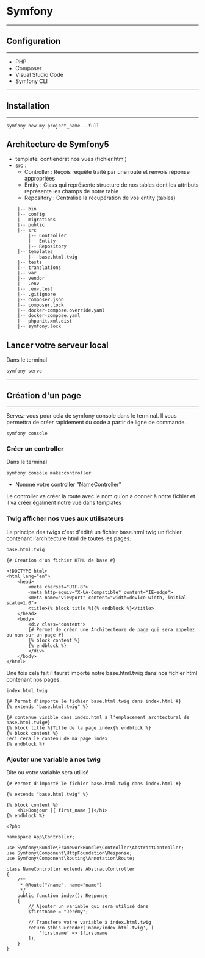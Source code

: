 # Symfony

---

## Configuration

---

- PHP
- Composer
- Visual Studio Code
- Symfony CLI

---

## Installation

---

```text
symfony new my-project_name --full
```

## Architecture de Symfony5

- template: contiendrat nos vues (fichier.html)
- src :
  - Controller : Reçois requête traité par une route et renvois réponse appropriées
  - Entity : Class qui représente structure de nos tables dont les attributs représente les champs de notre table
  - Repository : Centralise la récupération de vos entity (tables)

```text
    |-- bin
    |-- config
    |-- migrations
    |-- public
    |-- src
        |-- Controller
        |-- Entity
        |-- Repository
    |-- templates
        |-- base.html.twig
    |-- tests
    |-- translations
    |-- var
    |-- vendor
    |-- .env
    |-- .env.test
    |-- .gitignore
    |-- composer.json
    |-- composer.lock
    |-- docker-compose.override.yaml
    |-- docker-compose.yaml
    |-- phpunit.xml.dist
    |-- symfony.lock
```

## Lancer votre serveur local

Dans le terminal

```text
symfony serve
```

---

## Création d'un page

---

Servez-vous pour cela de symfony console dans le terminal. Il vous permettra de créer rapidement du code a partir de ligne de commande.

```texte
symfony console
```

### Créer un controller

Dans le terminal

```texte
symfony console make:controller
```

- Nommé votre controller "NameController"

Le controller va créer la route avec le nom qu'on a donner à notre fichier et il va créer égalment notre vue dans templates

### Twig afficher nos vues aux utilisateurs

Le principe des twigs c'est d'édité un fichier base.html.twig un fichier contenant l'architecture html de toutes les pages.

```code
base.html.twig

{# Creation d'un fichier HTML de base #}

<!DOCTYPE html>
<html lang="en">
    <head>
        <meta charset="UTF-8">
        <meta http-equiv="X-UA-Compatible" content="IE=edge">
        <meta name="viewport" content="width=device-width, initial-scale=1.0">
        <title>{% block title %}{% endblock %}</title>
    </head>
    <body>
        <div class="content">
        {# Permet de créer une Architecteure de page qui sera appelez ou non sur un page #}
        {% block content %}
        {% endblock %}
        </div>
    </body>
</html>
```

Une fois cela fait il faurat importé notre base.html.twig dans nos fichier html contenant nos pages.

```code
index.html.twig

{# Permet d'importé le fichier base.html.twig dans index.html #}
{% extends "base.html.twig" %}

{# contenue visible dans index.html à l'emplacement archtectural de base.html.twig#}
{% block title %}Title de la page index{% endblock %}
{% block content %}
Ceci cera le contenu de ma page index
{% endblock %}
```

### Ajouter une variable à nos twig

Dite ou votre variable sera utilisé

```code
{# Permet d'importé le fichier base.html.twig dans index.html #}

{% extends "base.html.twig" %}

{% block content %}
    <h1>Bonjour {{ first_name }}</h1>
{% endblock %}

```

```code
<?php

namespace App\Controller;

use Symfony\Bundle\FrameworkBundle\Controller\AbstractController;
use Symfony\Component\HttpFoundation\Response;
use Symfony\Component\Routing\Annotation\Route;

class NameController extends AbstractController
{
    /**
     * @Route("/name", name="name")
     */
    public function index(): Response
    {
        // Ajouter un variable qui sera utilisé dans
        $firstname = "Jérémy";

        // Transfere votre variable à index.html.twig
        return $this->render('name/index.html.twig', [
            'firstname' => $firstname
        ]);
    }
}
```
